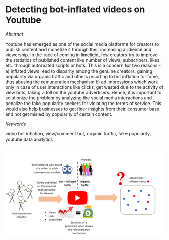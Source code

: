 # Detecting bot-inflated videos on Youtube

*Abstract*

Youtube has emerged as one of the social media platforms for creators to publish content and monetize it through their increasing audience and viewership. In the race of coming in limelight, few creators try to improve the statistics of published content like number of views, subscribers, likes, etc. through automated scripts or bots. This is a concern for two reasons - a) inflated views lead to disparity among the genuine creators, gaining popularity via organic traffic and others resorting to bot inflation for fame, thus abusing the remuneration mechanism b) ad impressions which work only in case of user interactions like clicks, get wasted due to the activity of view bots, taking a toll on the youtube advertisers. Hence, it is important to solutionize the problem by analyzing the social media interactions and penalize the fake popularity seekers for violating the terms of service. This would also help businesses to get finer insights from their consumer base and not get misled by popularity of certain content.  


*Keywords*

video bot inflation, view/comment bot, organic traffic, fake popularity, youtube data analytics


![](introduction.png)